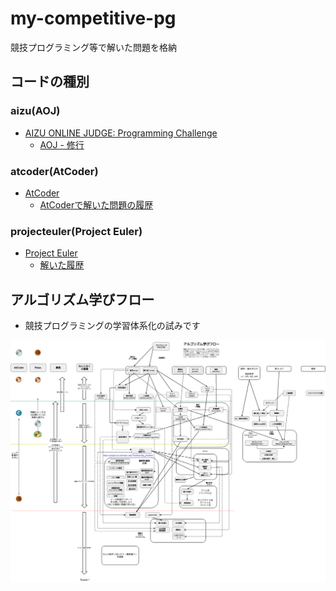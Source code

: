 # my-competitive-pg

競技プログラミング等で解いた問題を格納

## コードの種別

### aizu(AOJ)

* [AIZU ONLINE JUDGE: Programming Challenge](http://judge.u-aizu.ac.jp/onlinejudge/)
  * [AOJ - 修行](http://shugyo.hadrori.jp/aoj?user_id=hiroyuking)

### atcoder(AtCoder)

* [AtCoder](https://atcoder.jp/)
  * [AtCoderで解いた問題の履歴](https://kenkoooo.com/atcoder/#/table/hiroyuking)

### projecteuler(Project Euler)

* [Project Euler](https://projecteuler.net)
  * [解いた履歴](https://freestylewiki.xyz/fswiki/wiki.cgi?page=%E3%83%97%E3%83%AD%E3%82%B8%E3%82%A7%E3%82%AF%E3%83%88%E3%83%BB%E3%82%AA%E3%82%A4%E3%83%A9%E3%83%BC)

## アルゴリズム学びフロー

* 競技プログラミングの学習体系化の試みです

![algorithm-diagram](https://github.com/Hiroyuki-Nagata/my-competitive-pg/blob/master/Algorithm_Hierarchy.png)
